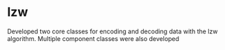 # lzw
Developed two core classes for encoding and decoding data with the lzw algorithm. Multiple component classes were also developed
